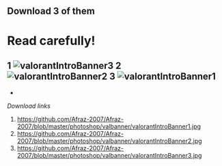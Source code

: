 ## Download 3 of them ##
# Read carefully! #
1
![valorantIntroBanner3](https://user-images.githubusercontent.com/70149305/115104445-478a3b00-9f7a-11eb-8f11-273d95e64eb6.jpg)
2
![valorantIntroBanner2](https://user-images.githubusercontent.com/70149305/115104467-70aacb80-9f7a-11eb-9ca4-5a6575ef3951.jpg)
3
![valorantIntroBanner1](https://user-images.githubusercontent.com/70149305/115104471-77394300-9f7a-11eb-8e7a-c0b769e6cbc6.jpg)
-
-
_Download links_
1. https://github.com/Afraz-2007/Afraz-2007/blob/master/photoshop/valbanner/valorantIntroBanner1.jpg
2. https://github.com/Afraz-2007/Afraz-2007/blob/master/photoshop/valbanner/valorantIntroBanner2.jpg
3. https://github.com/Afraz-2007/Afraz-2007/blob/master/photoshop/valbanner/valorantIntroBanner3.jpg
